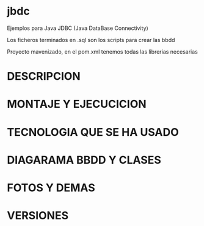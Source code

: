# jbdc

Ejemplos para Java JDBC (Java DataBase Connectivity)

Los ficheros terminados en .sql son los scripts para crear las bbdd

Proyecto mavenizado, en el pom.xml tenemos todas las librerias necesarias



<h1>DESCRIPCION</h1>

<h1>MONTAJE Y EJECUCICION</h1>

<h1>TECNOLOGIA QUE SE HA USADO</h1>

<h1>DIAGARAMA BBDD Y CLASES </h1>


<h1>FOTOS Y DEMAS</h1>
<h1>VERSIONES</h1>
